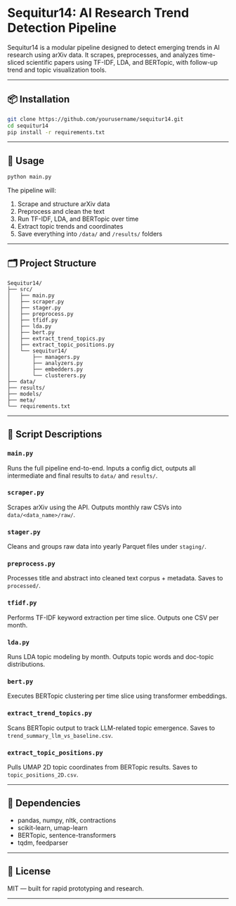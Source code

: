 # Sequitur14: AI Research Trend Detection Pipeline

Sequitur14 is a modular pipeline designed to detect emerging trends in AI research using arXiv data. It scrapes, preprocesses, and analyzes time-sliced scientific papers using TF-IDF, LDA, and BERTopic, with follow-up trend and topic visualization tools.

---

## 📦 Installation

```bash
git clone https://github.com/yourusername/sequitur14.git
cd sequitur14
pip install -r requirements.txt
```

---

## 🚀 Usage

```bash
python main.py
```

The pipeline will:
1. Scrape and structure arXiv data
2. Preprocess and clean the text
3. Run TF-IDF, LDA, and BERTopic over time
4. Extract topic trends and coordinates
5. Save everything into `/data/` and `/results/` folders

---

## 🗂️ Project Structure

```
Sequitur14/
├── src/
│   ├── main.py
│   ├── scraper.py
│   ├── stager.py
│   ├── preprocess.py
│   ├── tfidf.py
│   ├── lda.py
│   ├── bert.py
│   ├── extract_trend_topics.py
│   ├── extract_topic_positions.py
│   └── sequitur14/
│       ├── managers.py
│       ├── analyzers.py
│       ├── embedders.py
│       └── clusterers.py
├── data/
├── results/
├── models/
├── meta/
└── requirements.txt
```

---

## 📄 Script Descriptions

### `main.py`
Runs the full pipeline end-to-end. Inputs a config dict, outputs all intermediate and final results to `data/` and `results/`.

### `scraper.py`
Scrapes arXiv using the API. Outputs monthly raw CSVs into `data/<data_name>/raw/`.

### `stager.py`
Cleans and groups raw data into yearly Parquet files under `staging/`.

### `preprocess.py`
Processes title and abstract into cleaned text corpus + metadata. Saves to `processed/`.

### `tfidf.py`
Performs TF-IDF keyword extraction per time slice. Outputs one CSV per month.

### `lda.py`
Runs LDA topic modeling by month. Outputs topic words and doc-topic distributions.

### `bert.py`
Executes BERTopic clustering per time slice using transformer embeddings.

### `extract_trend_topics.py`
Scans BERTopic output to track LLM-related topic emergence. Saves to `trend_summary_llm_vs_baseline.csv`.

### `extract_topic_positions.py`
Pulls UMAP 2D topic coordinates from BERTopic results. Saves to `topic_positions_2D.csv`.

---

## 🧠 Dependencies

- pandas, numpy, nltk, contractions
- scikit-learn, umap-learn
- BERTopic, sentence-transformers
- tqdm, feedparser

---

## 📝 License

MIT — built for rapid prototyping and research.

---
